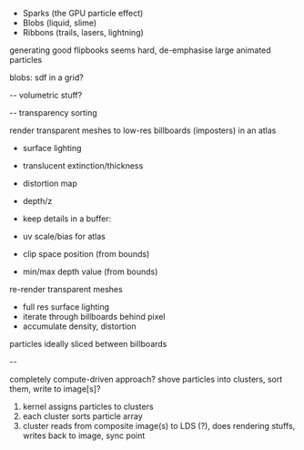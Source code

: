 
- Sparks (the GPU particle effect)
- Blobs (liquid, slime)
- Ribbons (trails, lasers, lightning)

generating good flipbooks seems hard, de-emphasise large animated particles

blobs: sdf in a grid?



-- volumetric stuff?


-- transparency sorting

render transparent meshes to low-res billboards (imposters) in an atlas
- surface lighting
- translucent extinction/thickness
- distortion map
- depth/z

- keep details in a buffer:
- uv scale/bias for atlas
- clip space position (from bounds)
- min/max depth value (from bounds)

re-render transparent meshes
- full res surface lighting
- iterate through billboards behind pixel
- accumulate density, distortion

particles ideally sliced between billboards

--

completely compute-driven approach?
shove particles into clusters, sort them, write to image[s]?

1. kernel assigns particles to clusters
2. each cluster sorts particle array
3. cluster reads from composite image(s) to LDS (?), does rendering stuffs, writes back to image, sync point
